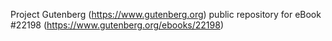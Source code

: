 Project Gutenberg (https://www.gutenberg.org) public repository for eBook #22198 (https://www.gutenberg.org/ebooks/22198)
